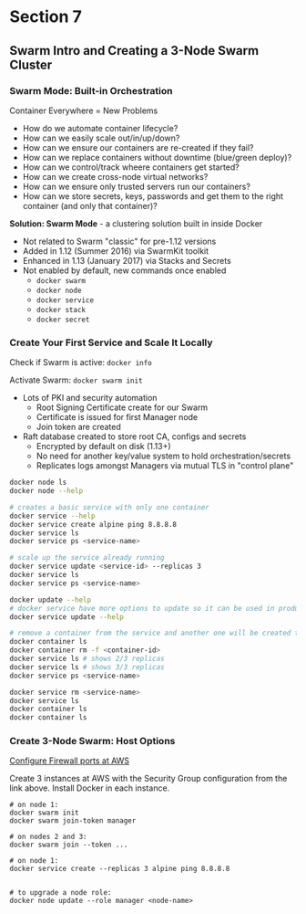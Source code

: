 # Section 7
## Swarm Intro and Creating a 3-Node Swarm Cluster

### Swarm Mode: Built-in Orchestration

Container Everywhere = New Problems
* How do we automate container lifecycle?
* How can we easily scale out/in/up/down?
* How can we ensure our containers are re-created if they fail?
* How can we replace containers without downtime (blue/green deploy)?
* How can we control/track wheere containers get started?
* How can we create cross-node virtual networks?
* How can we ensure only trusted servers run our containers?
* How can we store secrets, keys, passwords and get them to the right container (and only that container)?


**Solution: Swarm Mode** - a clustering solution built in inside Docker 

* Not related to Swarm "classic" for pre-1.12 versions
* Added in 1.12 (Summer 2016) via SwarmKit toolkit
* Enhanced in 1.13 (January 2017) via Stacks and Secrets
* Not enabled by default, new commands once enabled
    * `docker swarm`
    * `docker node`
    * `docker service`
    * `docker stack`
    * `docker secret`
    
### Create Your First Service and Scale It Locally

Check if Swarm is active: `docker info`

Activate Swarm: `docker swarm init`

* Lots of PKI and security automation
    * Root Signing Certificate create for our Swarm
    * Certificate is issued for first Manager node
    * Join token are created
* Raft database created to store root CA, configs and secrets
    * Encrypted by default on disk (1.13+)
    * No need for another key/value system to hold orchestration/secrets
    * Replicates logs amongst Managers via mutual TLS in "control plane"
    
```sh
docker node ls 
docker node --help
``` 

```sh
# creates a basic service with only one container
docker service --help 
docker service create alpine ping 8.8.8.8 
docker service ls
docker service ps <service-name>

# scale up the service already running
docker service update <service-id> --replicas 3
docker service ls
docker service ps <service-name>

docker update --help
# docker service have more options to update so it can be used in production environments (like to roll blue/green deployments)
docker service update --help

# remove a container from the service and another one will be created to keep the desired capacity
docker container ls
docker container rm -f <container-id>
docker service ls # shows 2/3 replicas
docker service ls # shows 3/3 replicas
docker service ps <service-name>

docker service rm <service-name>
docker service ls
docker container ls
docker container ls
```

### Create 3-Node Swarm: Host Options

[Configure Firewall ports at AWS](https://www.bretfisher.com/docker-swarm-firewall-ports/)

Create 3 instances at AWS with the Security Group configuration from the link above. Install Docker in each instance.
```
# on node 1:
docker swarm init
docker swarm join-token manager

# on nodes 2 and 3:
docker swarm join --token ...

# on node 1:
docker service create --replicas 3 alpine ping 8.8.8.8


# to upgrade a node role:
docker node update --role manager <node-name>
```